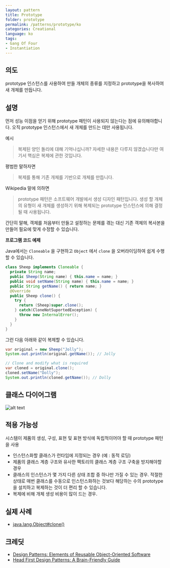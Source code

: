 ```yaml
---
layout: pattern
title: Prototype
folder: prototype
permalink: /patterns/prototype/ko
categories: Creational
language: ko
tags:
- Gang Of Four
- Instantiation
---
```


## 의도

prototype 인스턴스를 사용하여 만들 개체의 종류를 지정하고  prototype을 복사하여 새 개체를 만듭니다.

## 설명

먼저 성능 이점을 얻기 위해 prototype 패턴이 사용되지 않는다는 점에 유의해야합니다. 오직 prototype 인스턴스에서 새 개체를 만드는 데만 사용됩니다.

예시

> 복제된 양인 돌리에 대해 기억나십니까? 자세한 내용은 다루지 않겠습니다만 여기서 핵심은 복제에 관한 것입니다.

평범한 말하자면

> 복제를 통해 기존 개체를 기반으로 개체를 만듭니다.

Wikipedia 말에 의하면

> prototype 패턴은 소프트웨어 개발에서 생성 디자인 패턴입니다. 생성 할 개체의 유형이 새 개체를 생성하기 위해 복제되는 prototype 인스턴스에 의해 결정될 때 사용됩니다.

간단히 말해, 객체를 처음부터 만들고 설정하는 문제를 겪는 대신 기존 객체의 복사본을 만들어 필요에 맞게 수정할 수 있습니다.

**프로그램 코드 예제**

Java에서는 `Cloneable` 을 구현하고 `Object` 에서 `clone` 을 오버라이딩하여 쉽게 수행 할 수 있습니다.

```java
class Sheep implements Cloneable {
  private String name;
  public Sheep(String name) { this.name = name; }
  public void setName(String name) { this.name = name; }
  public String getName() { return name; }
  @Override
  public Sheep clone() {
    try {
      return (Sheep)super.clone();
    } catch(CloneNotSuportedException) {
      throw new InternalError();
    }
  }
}
```

그런 다음 아래와 같이 복제할 수 있습니다.

```java
var original = new Sheep("Jolly");
System.out.println(original.getName()); // Jolly

// Clone and modify what is required
var cloned = original.clone();
cloned.setName("Dolly");
System.out.println(cloned.getName()); // Dolly
```

## 클래스 다이어그램

![alt text](https://github.com/iluwatar/java-design-patterns/blob/master/prototype/etc/prototype.urm.png)

## 적용 가능성

시스템이 제품의 생성, 구성, 표현 및 표현 방식에 독립적이어야 할 때 prototype 패턴을 사용

- 인스턴스화할 클래스가 런타임에 지정되는 경우 (예 : 동적 로딩)
- 제품의 클래스 계층 구조와 유사한 팩토리의 클래스 계층 구조 구축을 방지해야할 경우
- 클래스의 인스턴스가 몇 가지 다른 상태 조합 중 하나만 가질 수 있는 경우. 적절한 상태로 매번 클래스를 수동으로 인스턴스화하는 것보다 해당하는 수의 prototype을 설치하고 복제하는 것이 더 편리 할 수 있습니다.
- 복제에 비해 개체 생성 비용이 많이 드는 경우.

## 실제 사례

- [java.lang.Object#clone()](https://docs.oracle.com/javase/8/docs/api/java/lang/Object.html#clone%28%29)

## 크레딧

- [Design Patterns: Elements of Reusable Object-Oriented Software](https://www.amazon.com/gp/product/0201633612/ref=as_li_tl?ie=UTF8&camp=1789&creative=9325&creativeASIN=0201633612&linkCode=as2&tag=javadesignpat-20&linkId=675d49790ce11db99d90bde47f1aeb59)
- [Head First Design Patterns: A Brain-Friendly Guide](https://www.amazon.com/gp/product/0596007124/ref=as_li_tl?ie=UTF8&camp=1789&creative=9325&creativeASIN=0596007124&linkCode=as2&tag=javadesignpat-20&linkId=6b8b6eea86021af6c8e3cd3fc382cb5b)
